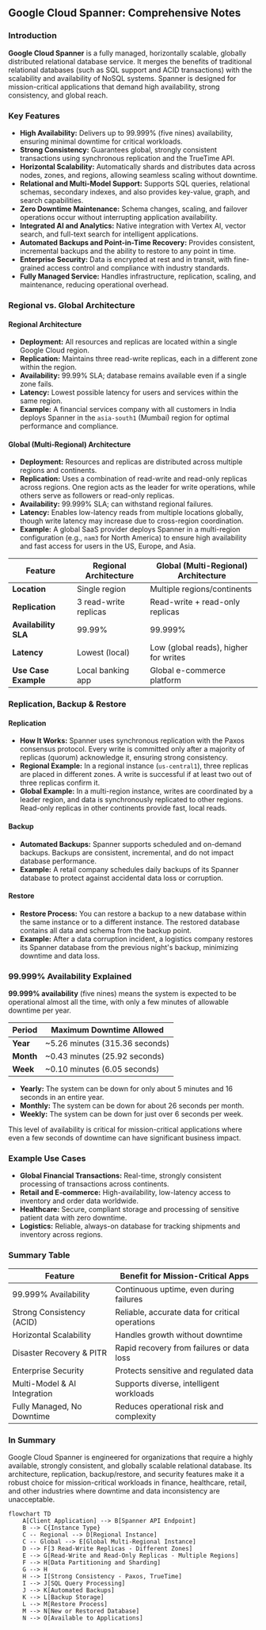 ## Google Cloud Spanner: Comprehensive Notes

### Introduction

**Google Cloud Spanner** is a fully managed, horizontally scalable, globally distributed relational database service. It merges the benefits of traditional relational databases (such as SQL support and ACID transactions) with the scalability and availability of NoSQL systems. Spanner is designed for mission-critical applications that demand high availability, strong consistency, and global reach.

### Key Features

- **High Availability:** Delivers up to 99.999% (five nines) availability, ensuring minimal downtime for critical workloads.
- **Strong Consistency:** Guarantees global, strongly consistent transactions using synchronous replication and the TrueTime API.
- **Horizontal Scalability:** Automatically shards and distributes data across nodes, zones, and regions, allowing seamless scaling without downtime.
- **Relational and Multi-Model Support:** Supports SQL queries, relational schemas, secondary indexes, and also provides key-value, graph, and search capabilities.
- **Zero Downtime Maintenance:** Schema changes, scaling, and failover operations occur without interrupting application availability.
- **Integrated AI and Analytics:** Native integration with Vertex AI, vector search, and full-text search for intelligent applications.
- **Automated Backups and Point-in-Time Recovery:** Provides consistent, incremental backups and the ability to restore to any point in time.
- **Enterprise Security:** Data is encrypted at rest and in transit, with fine-grained access control and compliance with industry standards.
- **Fully Managed Service:** Handles infrastructure, replication, scaling, and maintenance, reducing operational overhead.

### Regional vs. Global Architecture

#### Regional Architecture

- **Deployment:** All resources and replicas are located within a single Google Cloud region.
- **Replication:** Maintains three read-write replicas, each in a different zone within the region.
- **Availability:** 99.99% SLA; database remains available even if a single zone fails.
- **Latency:** Lowest possible latency for users and services within the same region.
- **Example:** A financial services company with all customers in India deploys Spanner in the `asia-south1` (Mumbai) region for optimal performance and compliance.

#### Global (Multi-Regional) Architecture

- **Deployment:** Resources and replicas are distributed across multiple regions and continents.
- **Replication:** Uses a combination of read-write and read-only replicas across regions. One region acts as the leader for write operations, while others serve as followers or read-only replicas.
- **Availability:** 99.999% SLA; can withstand regional failures.
- **Latency:** Enables low-latency reads from multiple locations globally, though write latency may increase due to cross-region coordination.
- **Example:** A global SaaS provider deploys Spanner in a multi-region configuration (e.g., `nam3` for North America) to ensure high availability and fast access for users in the US, Europe, and Asia.

| Feature                | Regional Architecture         | Global (Multi-Regional) Architecture      |
|------------------------|------------------------------|------------------------------------------|
| **Location**           | Single region                | Multiple regions/continents              |
| **Replication**        | 3 read-write replicas        | Read-write + read-only replicas          |
| **Availability SLA**   | 99.99%                       | 99.999%                                  |
| **Latency**            | Lowest (local)               | Low (global reads), higher for writes    |
| **Use Case Example**   | Local banking app            | Global e-commerce platform               |

### Replication, Backup & Restore

#### Replication

- **How It Works:** Spanner uses synchronous replication with the Paxos consensus protocol. Every write is committed only after a majority of replicas (quorum) acknowledge it, ensuring strong consistency.
- **Regional Example:** In a regional instance (`us-central1`), three replicas are placed in different zones. A write is successful if at least two out of three replicas confirm it.
- **Global Example:** In a multi-region instance, writes are coordinated by a leader region, and data is synchronously replicated to other regions. Read-only replicas in other continents provide fast, local reads.

#### Backup

- **Automated Backups:** Spanner supports scheduled and on-demand backups. Backups are consistent, incremental, and do not impact database performance.
- **Example:** A retail company schedules daily backups of its Spanner database to protect against accidental data loss or corruption.

#### Restore

- **Restore Process:** You can restore a backup to a new database within the same instance or to a different instance. The restored database contains all data and schema from the backup point.
- **Example:** After a data corruption incident, a logistics company restores its Spanner database from the previous night's backup, minimizing downtime and data loss.

### 99.999% Availability Explained

**99.999% availability** (five nines) means the system is expected to be operational almost all the time, with only a few minutes of allowable downtime per year.

| Period      | Maximum Downtime Allowed      |
|-------------|------------------------------|
| **Year**    | ~5.26 minutes (315.36 seconds) |
| **Month**   | ~0.43 minutes (25.92 seconds) |
| **Week**    | ~0.10 minutes (6.05 seconds)  |

- **Yearly:** The system can be down for only about 5 minutes and 16 seconds in an entire year.
- **Monthly:** The system can be down for about 26 seconds per month.
- **Weekly:** The system can be down for just over 6 seconds per week.

This level of availability is critical for mission-critical applications where even a few seconds of downtime can have significant business impact.

### Example Use Cases

- **Global Financial Transactions:** Real-time, strongly consistent processing of transactions across continents.
- **Retail and E-commerce:** High-availability, low-latency access to inventory and order data worldwide.
- **Healthcare:** Secure, compliant storage and processing of sensitive patient data with zero downtime.
- **Logistics:** Reliable, always-on database for tracking shipments and inventory across regions.

### Summary Table

| Feature                        | Benefit for Mission-Critical Apps                |
|--------------------------------|-------------------------------------------------|
| 99.999% Availability           | Continuous uptime, even during failures         |
| Strong Consistency (ACID)      | Reliable, accurate data for critical operations |
| Horizontal Scalability         | Handles growth without downtime                 |
| Disaster Recovery & PITR       | Rapid recovery from failures or data loss       |
| Enterprise Security            | Protects sensitive and regulated data           |
| Multi-Model & AI Integration   | Supports diverse, intelligent workloads         |
| Fully Managed, No Downtime     | Reduces operational risk and complexity         |

### In Summary

Google Cloud Spanner is engineered for organizations that require a highly available, strongly consistent, and globally scalable relational database. Its architecture, replication, backup/restore, and security features make it a robust choice for mission-critical workloads in finance, healthcare, retail, and other industries where downtime and data inconsistency are unacceptable.

```mermaid 
flowchart TD
    A[Client Application] --> B[Spanner API Endpoint]
    B --> C{Instance Type}
    C -- Regional --> D[Regional Instance]
    C -- Global --> E[Global Multi-Regional Instance]
    D --> F[3 Read-Write Replicas - Different Zones]
    E --> G[Read-Write and Read-Only Replicas - Multiple Regions]
    F --> H[Data Partitioning and Sharding]
    G --> H
    H --> I[Strong Consistency - Paxos, TrueTime]
    I --> J[SQL Query Processing]
    J --> K[Automated Backups]
    K --> L[Backup Storage]
    L --> M[Restore Process]
    M --> N[New or Restored Database]
    N --> O[Available to Applications]
```
